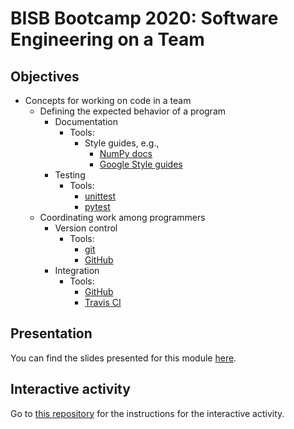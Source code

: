 # BISB Bootcamp 2020: Software Engineering on a Team

## Objectives
- Concepts for working on code in a team
  - Defining the expected behavior of a program
    - Documentation
      - Tools:
        - Style guides, e.g.,
          - [NumPy docs](https://numpydoc.readthedocs.io/en/latest/format.html)
          - [Google Style guides](https://google.github.io/styleguide/pyguide.html)
    - Testing 
      - Tools:
        - [unittest](https://docs.python.org/3/library/unittest.html)
        - [pytest](https://docs.pytest.org/en/stable/)
  - Coordinating work among programmers
    - Version control
      - Tools:
        - [git](https://git-scm.com/)
        - [GitHub](https://github.com/)
    - Integration
      - Tools:
        - [GitHub](https://github.com/)
        - [Travis CI](https://travis-ci.com/)


## Presentation
You can find the slides presented for this module [here](
https://docs.google.com/presentation/d/1kUSg2BIn7K6VPMsXeiTBUf92P8GpfddPPAP3mMHCh0I/edit?usp=sharing).

## Interactive activity
Go to [this repository](https://github.com/gwarmstrong/bisb-bootcamp-2020-module08) for the instructions for the interactive activity.
